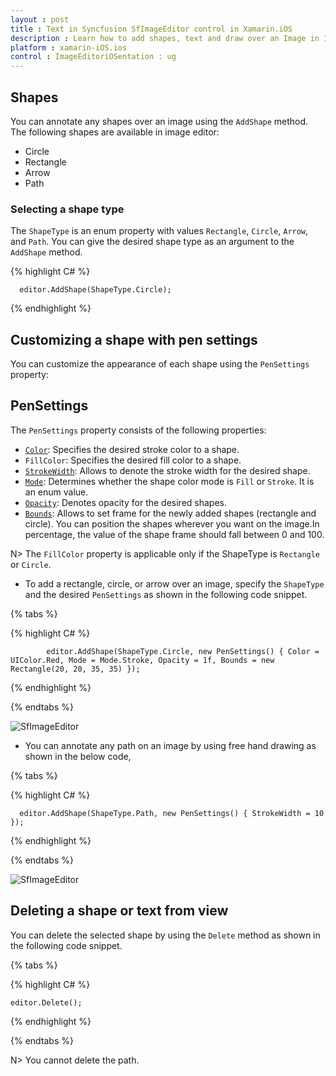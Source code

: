 ```yaml
---
layout : post
title : Text in Syncfusion SfImageEditor control in Xamarin.iOS
description : Learn how to add shapes, text and draw over an Image in ImageEditor for Xamarin.iOS
platform : xamarin-iOS.ios
control : ImageEditoriOSentation : ug
---
```


## Shapes

You can annotate any shapes over an image using the `AddShape` method. The following shapes are available in image editor:

* Circle
* Rectangle
* Arrow
* Path

### Selecting a shape type

The `ShapeType` is an enum property with values `Rectangle`, `Circle`, `Arrow`, and `Path`. You can give the desired shape type as an argument to the `AddShape` method.

{% highlight C# %}

      editor.AddShape(ShapeType.Circle);

{% endhighlight %}

## Customizing a shape with pen settings

You can customize the appearance of each shape using the `PenSettings` property:

## PenSettings

The `PenSettings` property consists of the following properties:

* [`Color`](https://help.syncfusion.com/cr/cref_files/xamarin-iOS/Syncfusion.SfImageEditor.iOS~Syncfusion.SfImageEditor.iOS.PenSettings~Color.html): Specifies the desired stroke color to a shape.
* `FillColor`: Specifies the desired fill color to a shape.
* [`StrokeWidth`](https://help.syncfusion.com/cr/cref_files/xamarin-iOS/Syncfusion.SfImageEditor.iOS~Syncfusion.SfImageEditor.iOS.PenSettings~StrokeWidth.html): Allows to denote the stroke width for the desired shape.
* [`Mode`](https://help.syncfusion.com/cr/cref_files/xamarin-iOS/Syncfusion.SfImageEditor.iOS~Syncfusion.SfImageEditor.iOS.PenSettings~Mode.html): Determines whether the shape color mode is `Fill` or `Stroke`. It is an enum value.
* [`Opacity`](https://help.syncfusion.com/cr/cref_files/xamarin-iOS/Syncfusion.SfImageEditor.iOS~Syncfusion.SfImageEditor.iOS.PenSettings~Opacity.html): Denotes opacity for the desired shapes.
* [`Bounds`](https://help.syncfusion.com/cr/cref_files/xamarin-iOS/Syncfusion.SfImageEditor.iOS~Syncfusion.SfImageEditor.iOS.PenSettings~Bounds.html): Allows to set frame for the newly added shapes (rectangle and circle). You can position the shapes wherever you want on the image.In percentage, the value of the shape frame should fall between 0 and 100.

N> The `FillColor` property is applicable only if the ShapeType is `Rectangle` or `Circle`.

* To add a rectangle, circle, or arrow over an image, specify the `ShapeType` and the desired `PenSettings` as shown in the following code snippet.

{% tabs %}

{% highlight C# %}

            editor.AddShape(ShapeType.Circle, new PenSettings() { Color = UIColor.Red, Mode = Mode.Stroke, Opacity = 1f, Bounds = new Rectangle(20, 20, 35, 35) });

{% endhighlight %}

{% endtabs %}

![SfImageEditor](ImageEditor_images/shapes.gif)

 * You can annotate any path on an image by using free hand drawing as shown in the below code,

{% tabs %}

{% highlight C# %}

      editor.AddShape(ShapeType.Path, new PenSettings() { StrokeWidth = 10 });

{% endhighlight %}

{% endtabs %}

![SfImageEditor](ImageEditor_images/path.gif)

## Deleting a shape or text from view

You can delete the selected shape by using the `Delete` method as shown in the following code snippet.

{% tabs %}

{% highlight C# %}

    editor.Delete();

{% endhighlight %}

{% endtabs %}

N> You cannot delete the path.